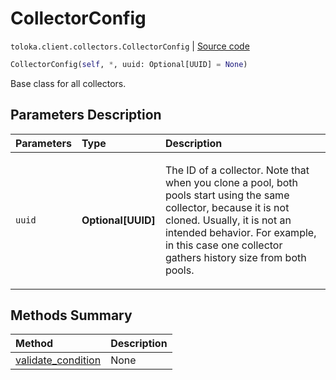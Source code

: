 # CollectorConfig
`toloka.client.collectors.CollectorConfig` | [Source code](https://github.com/Toloka/toloka-kit/blob/v1.0.2/src/client/collectors.py#L29)

```python
CollectorConfig(self, *, uuid: Optional[UUID] = None)
```

Base class for all collectors.

## Parameters Description

| Parameters | Type | Description |
| :----------| :----| :-----------|
`uuid`|**Optional\[UUID\]**|<p>The ID of a collector. Note that when you clone a pool, both pools start using the same collector, because it is not cloned. Usually, it is not an intended behavior. For example, in this case one collector gathers history size from both pools.</p>
## Methods Summary

| Method | Description |
| :------| :-----------|
[validate_condition](toloka.client.collectors.CollectorConfig.validate_condition.md)| None
